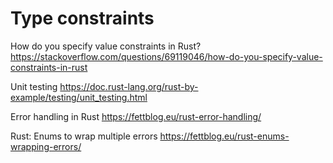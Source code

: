 # Type constraints 

How do you specify value constraints in Rust?
https://stackoverflow.com/questions/69119046/how-do-you-specify-value-constraints-in-rust

Unit testing
https://doc.rust-lang.org/rust-by-example/testing/unit_testing.html 

Error handling in Rust
https://fettblog.eu/rust-error-handling/

Rust: Enums to wrap multiple errors
https://fettblog.eu/rust-enums-wrapping-errors/
